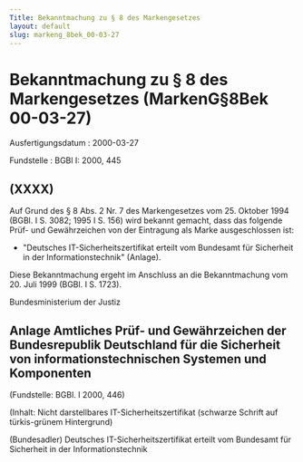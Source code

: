 ```yaml
---
Title: Bekanntmachung zu § 8 des Markengesetzes
layout: default
slug: markeng_8bek_00-03-27
---
```


# Bekanntmachung zu § 8 des Markengesetzes (MarkenG§8Bek 00-03-27)

Ausfertigungsdatum
:   2000-03-27

Fundstelle
:   BGBl I: 2000, 445



## (XXXX)

Auf Grund des § 8 Abs. 2 Nr. 7 des Markengesetzes vom 25. Oktober 1994
(BGBl. I S. 3082; 1995 I S. 156) wird bekannt gemacht, dass das
folgende Prüf- und Gewährzeichen von der Eintragung als Marke
ausgeschlossen ist:

*   "Deutsches IT-Sicherheitszertifikat erteilt vom Bundesamt für
    Sicherheit in der Informationstechnik" (Anlage).



Diese Bekanntmachung ergeht im Anschluss an die Bekanntmachung vom 20.
Juli 1999 (BGBl. I S. 1723).

Bundesministerium der Justiz


## Anlage Amtliches Prüf- und Gewährzeichen der Bundesrepublik Deutschland für die Sicherheit von informationstechnischen Systemen und Komponenten

(Fundstelle: BGBl. I 2000, 446)

(Inhalt: Nicht darstellbares IT-Sicherheitszertifikat
(schwarze Schrift auf türkis-grünem Hintergrund)

(Bundesadler) Deutsches IT-Sicherheitszertifikat
erteilt vom
Bundesamt für Sicherheit in der Informationstechnik

